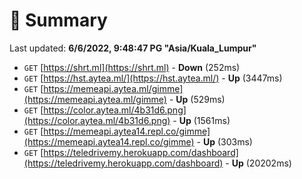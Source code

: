 # 📖 Summary
Last updated: **6/6/2022, 9:48:47 PG "Asia/Kuala_Lumpur"**

- `GET` [https://shrt.ml](https://shrt.ml) - **Down** (252ms)
- `GET` [https://hst.aytea.ml/](https://hst.aytea.ml/) - **Up** (3447ms)
- `GET` [https://memeapi.aytea.ml/gimme](https://memeapi.aytea.ml/gimme) - **Up** (529ms)
- `GET` [https://color.aytea.ml/4b31d6.png](https://color.aytea.ml/4b31d6.png) - **Up** (1561ms)
- `GET` [https://memeapi.aytea14.repl.co/gimme](https://memeapi.aytea14.repl.co/gimme) - **Up** (303ms)
- `GET` [https://teledrivemy.herokuapp.com/dashboard](https://teledrivemy.herokuapp.com/dashboard) - **Up** (20202ms)

